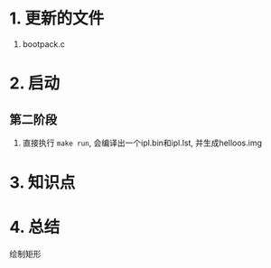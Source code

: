 # 1. 更新的文件
1. bootpack.c

# 2. 启动
## 第二阶段
1. 直接执行 `make run`, 会编译出一个ipl.bin和ipl.lst, 并生成helloos.img

# 3. 知识点

# 4. 总结
绘制矩形
